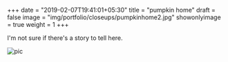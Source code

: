 +++
date = "2019-02-07T19:41:01+05:30"
title = "pumpkin home"
draft = false
image = "img/portfolio/closeups/pumpkinhome2.jpg"
showonlyimage = true
weight = 1
+++

I'm not sure if there's a story to tell here.

![pic](/img/portfolio/pumpkinhome2.jpg)
